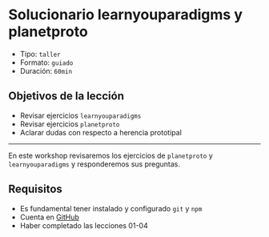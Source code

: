 # Solucionario learnyouparadigms y planetproto

* Tipo: `taller`
* Formato: `guiado`
* Duración: `60min`

## Objetivos de la lección

* Revisar ejercicios `learnyouparadigms`
* Revisar ejercicios `planetproto`
* Aclarar dudas con respecto a herencia prototipal

***

En este workshop revisaremos los ejercicios de `planetproto` y
`learnyouparadigms` y responderemos sus preguntas.

## Requisitos

* Es fundamental tener instalado y configurado `git` y `npm`
* Cuenta en [GitHub](https://github.com/)
* Haber completado las lecciones 01-04
